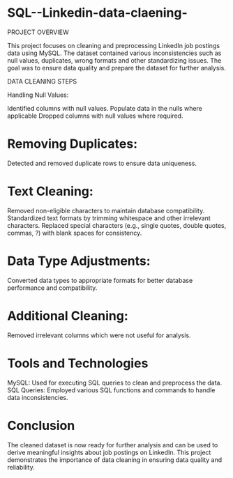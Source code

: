 # SQL--Linkedin-data-claening-

PROJECT OVERVIEW

This project focuses on cleaning and preprocessing LinkedIn job postings data using MySQL. The dataset contained various inconsistencies such as null values, duplicates, wrong formats and other standardizing issues. The goal was to ensure data quality and prepare the dataset for further analysis.

DATA CLEANING STEPS

Handling Null Values:

Identified columns with null values.
Populate data in the nulls where applicable
Dropped columns with null values where required.

# Removing Duplicates:

Detected and removed duplicate rows to ensure data uniqueness.

# Text Cleaning:

Removed non-eligible characters to maintain database compatibility.
Standardized text formats by trimming whitespace and other irrelevant characters.
Replaced special characters (e.g., single quotes, double quotes, commas, ?) with blank spaces for consistency.

# Data Type Adjustments:

Converted data types to appropriate formats for better database performance and compatibility.

# Additional Cleaning:
Removed irrelevant columns which were not useful for analysis.

# Tools and Technologies

MySQL: Used for executing SQL queries to clean and preprocess the data.
SQL Queries: Employed various SQL functions and commands to handle data inconsistencies.

# Conclusion

The cleaned dataset is now ready for further analysis and can be used to derive meaningful insights about job postings on LinkedIn. This project demonstrates the importance of data cleaning in ensuring data quality and reliability.
